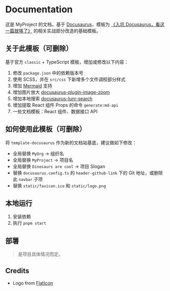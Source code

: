 # Documentation

这是 MyProject 的文档，基于 [Docusaurus](https://docusaurus.io)，模板为 [《入坑 Docusaurus，看这一篇就够了》](https://juejin.cn/post/7518188007541489704) 的相关实战部分改造的基础模板。

## 关于此模板（可删除）

基于官方 `classic` + TypeScript 模板，增加或修改以下内容：

1. 修改 `package.json` 中的依赖版本号
2. 使用 SCSS，并在 `src/css` 下新增多个文件调校部分样式
3. 增加 [Mermaid](https://mermaid.js.org) 支持
4. 增加图片放大 [docusaurus-plugin-image-zoom](https://www.npmjs.com/package/docusaurus-plugin-image-zoom)
5. 增加本地搜索 [docusaurus-lunr-search](https://www.npmjs.com/package/docusaurus-lunr-search)
6. 增加提取 React 组件 Props 的命令 `generate:md-api`
7. 一些文档模板：React 组件、数据接口 API

## 如何使用此模板（可删除）

将 `template-docusaurus` 作为新的文档站基底，建议做如下修改：

* 全局替换 `MyOrg` → 组织名
* 全局替换 `MyProject` → 项目名
* 全局替换 `Dinosaurs are cool` → 项目 Slogan
* 替换 `docusaurus.config.ts` 的 `header-github-link` 下的 Git 地址，或删除此 `navbar` 子项
* 替换 `static/favicon.ico` 和 `static/logo.png`

## 本地运行

1. 安装依赖
2. 执行 `pnpm start`

## 部署

> 是项目具体情况而定。

## Credits

* Logo from [FlatIcon](https://www.flaticon.com/free-icon/book_19007760?term=book&page=1&position=72&origin=search&related_id=19007760)
